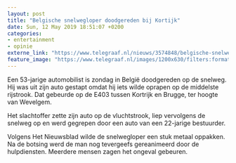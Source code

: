 ```yaml
---
layout: post
title: "Belgische snelwegloper doodgereden bij Kortijk"
date: Sun, 12 May 2019 18:51:07 +0200
categories: 
- entertainment 
- opinie 
externe_link: "https://www.telegraaf.nl/nieuws/3574848/belgische-snelwegloper-doodgereden-bij-kortijk"
feature_image: "https://www.telegraaf.nl/images/1200x630/filters:format(jpeg):quality(80)/cdn-kiosk-api.telegraaf.nl/5939508e-74de-11e9-8aa7-02d1dbdc35d1.jpg"
---
```


<p class="intro">Een 53-jarige automobilist is zondag in België doodgereden op de snelweg. Hij was uit zijn auto gestapt omdat hij iets wilde oprapen op de middelste rijstrook. Dat gebeurde op de E403 tussen Kortrijk en Brugge, ter hoogte van Wevelgem.</p> <p>Het slachtoffer zette zijn auto op de vluchtstrook, liep vervolgens de snelweg op en werd gegrepen door een auto van een 22-jarige bestuurder.</p><p>Volgens Het Nieuwsblad wilde de snelwegloper een stuk metaal oppakken. Na de botsing werd de man nog tevergeefs gereanimeerd door de hulpdiensten. Meerdere mensen zagen het ongeval gebeuren.</p>
